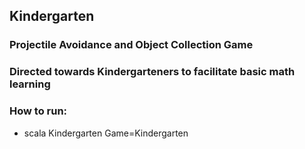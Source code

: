 ## Kindergarten
### Projectile Avoidance and Object Collection Game
### Directed towards Kindergarteners to facilitate basic math learning

### How to run:
- scala Kindergarten Game=Kindergarten
